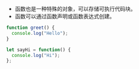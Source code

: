    - 函数也是一种特殊的对象，可以存储可执行代码块。
   - 函数可以通过函数声明或函数表达式创建。

   ```javascript
   function greet() {
     console.log("Hello");
   }

   let sayHi = function() {
     console.log("Hi");
   };
   ```
